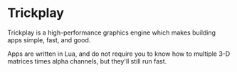 Trickplay
=========

Trickplay is a high-performance graphics engine which makes building apps simple, fast, and good.

Apps are written in Lua, and do not require you to know how to multiple 3-D matrices times alpha channels, but they'll still run fast.
